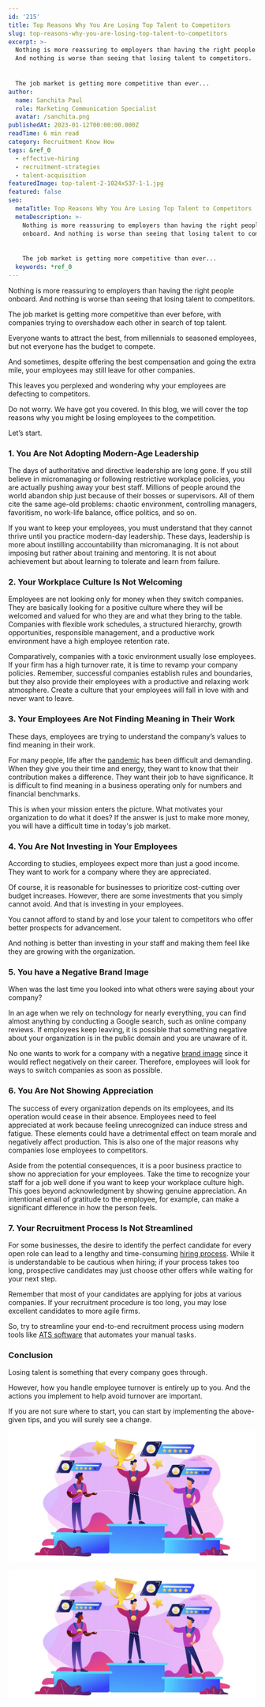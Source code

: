 ```yaml
---
id: '215'
title: Top Reasons Why You Are Losing Top Talent to Competitors
slug: top-reasons-why-you-are-losing-top-talent-to-competitors
excerpt: >-
  Nothing is more reassuring to employers than having the right people onboard.
  And nothing is worse than seeing that losing talent to competitors.


  The job market is getting more competitive than ever...
author:
  name: Sanchita Paul
  role: Marketing Communication Specialist
  avatar: /sanchita.png
publishedAt: 2023-01-12T00:00:00.000Z
readTime: 6 min read
category: Recruitment Know How
tags: &ref_0
  - effective-hiring
  - recruitment-strategies
  - talent-acquisition
featuredImage: top-talent-2-1024x537-1-1.jpg
featured: false
seo:
  metaTitle: Top Reasons Why You Are Losing Top Talent to Competitors
  metaDescription: >-
    Nothing is more reassuring to employers than having the right people
    onboard. And nothing is worse than seeing that losing talent to competitors.


    The job market is getting more competitive than ever...
  keywords: *ref_0
---
```


Nothing is more reassuring to employers than having the right people onboard. And nothing is worse than seeing that losing talent to competitors.

The job market is getting more competitive than ever before, with companies trying to overshadow each other in search of top talent.

<!--more-->

Everyone wants to attract the best, from millennials to seasoned employees, but not everyone has the budget to compete.

And sometimes, despite offering the best compensation and going the extra mile, your employees may still leave for other companies.

This leaves you perplexed and wondering why your employees are defecting to competitors.

Do not worry. We have got you covered. In this blog, we will cover the top reasons why you might be losing employees to the competition.

Let’s start.

### 1\. **You Are Not Adopting Modern-Age Leadership**

The days of authoritative and directive leadership are long gone. If you still believe in micromanaging or following restrictive workplace policies, you are actually pushing away your best staff. Millions of people around the world abandon ship just because of their bosses or supervisors. All of them cite the same age-old problems: chaotic environment, controlling managers, favoritism, no work-life balance, office politics, and so on.

If you want to keep your employees, you must understand that they cannot thrive until you practice modern-day leadership. These days, leadership is more about instilling accountability than micromanaging. It is not about imposing but rather about training and mentoring. It is not about achievement but about learning to tolerate and learn from failure.

### 2\. **Your Workplace Culture Is Not Welcoming**

Employees are not looking only for money when they switch companies. They are basically looking for a positive culture where they will be welcomed and valued for who they are and what they bring to the table. Companies with flexible work schedules, a structured hierarchy, growth opportunities, responsible management, and a productive work environment have a high employee retention rate.

Comparatively, companies with a toxic environment usually lose employees. If your firm has a high turnover rate, it is time to revamp your company policies. Remember, successful companies establish rules and boundaries, but they also provide their employees with a productive and relaxing work atmosphere. Create a culture that your employees will fall in love with and never want to leave.

### 3\. **Your Employees Are Not Finding Meaning in Their Work**

These days, employees are trying to understand the company’s values to find meaning in their work.

For many people, life after the [pandemic](https://www.thetalentpool.ai/blogs/covid-19-reset-and-revamp-the-recruitment-process/) has been difficult and demanding. When they give you their time and energy, they want to know that their contribution makes a difference. They want their job to have significance. It is difficult to find meaning in a business operating only for numbers and financial benchmarks.

This is when your mission enters the picture. What motivates your organization to do what it does? If the answer is just to make more money, you will have a difficult time in today's job market.

### 4\. **You Are Not Investing in Your Employees**

According to studies, employees expect more than just a good income. They want to work for a company where they are appreciated.

Of course, it is reasonable for businesses to prioritize cost-cutting over budget increases. However, there are some investments that you simply cannot avoid. And that is investing in your employees.

You cannot afford to stand by and lose your talent to competitors who offer better prospects for advancement.

And nothing is better than investing in your staff and making them feel like they are growing with the organization.

### 5\. **You have a Negative Brand Image**

When was the last time you looked into what others were saying about your company?

In an age when we rely on technology for nearly everything, you can find almost anything by conducting a Google search, such as online company reviews. If employees keep leaving, it is possible that something negative about your organization is in the public domain and you are unaware of it.

No one wants to work for a company with a negative [brand image](https://talenticaall-my.sharepoint.com/:x:/g/personal/vijay_gadage_thetalentpool_co_in/EQMvaaeCoaJBmf13L4XxfioB5UmsF-ew_w-wj8u3VI-M3g?e=4%3A2pXZ8m&at=9&CID=0e77a97d-e82b-e495-c953-92d03ab2600c) since it would reflect negatively on their career. Therefore, employees will look for ways to switch companies as soon as possible.

### 6\. **You Are Not Showing Appreciation**

The success of every organization depends on its employees, and its operation would cease in their absence. Employees need to feel appreciated at work because feeling unrecognized can induce stress and fatigue. These elements could have a detrimental effect on team morale and negatively affect production. This is also one of the major reasons why companies lose employees to competitors.

Aside from the potential consequences, it is a poor business practice to show no appreciation for your employees. Take the time to recognize your staff for a job well done if you want to keep your workplace culture high. This goes beyond acknowledgment by showing genuine appreciation. An intentional email of gratitude to the employee, for example, can make a significant difference in how the person feels.

### 7\. **Your Recruitment Process Is Not Streamlined**

For some businesses, the desire to identify the perfect candidate for every open role can lead to a lengthy and time-consuming [hiring process](https://www.thetalentpool.ai/blogs/6-onboarding-metrics-most-important-in-hiring-process/). While it is understandable to be cautious when hiring; if your process takes too long, prospective candidates may just choose other offers while waiting for your next step.

Remember that most of your candidates are applying for jobs at various companies. If your recruitment procedure is too long, you may lose excellent candidates to more agile firms.

So, try to streamline your end-to-end recruitment process using modern tools like [ATS software](https://www.thetalentpool.ai/applicant-tracking-software/) that automates your manual tasks.

### **Conclusion**

Losing talent is something that every company goes through.

However, how you handle employee turnover is entirely up to you. And the actions you implement to help avoid turnover are important.

If you are not sure where to start, you can start by implementing the above-given tips, and you will surely see a change.

![top-talent](images/top-talent-2-1024x537-1-1.jpg)

![top-talent](images/top-talent-2-1024x537-1-1.jpg)
